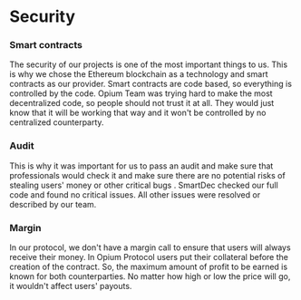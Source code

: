 # Security

### Smart contracts 

The security of our projects is one of the most important things to us. This is why we chose the Ethereum blockchain as a technology and smart contracts as our provider. Smart contracts are code based, so everything is controlled by the code. Opium Team was trying hard to make the most decentralized code, so people should not trust it at all. They would just know that it will be working that way and it won't be controlled by no centralized counterparty. 

### Audit

This is why it was important for us to pass an audit and make sure that professionals would check it and make sure there are no potential risks of stealing users' money or other critical bugs . SmartDec checked our full code and found no critical issues. All other issues were resolved or described by our team. 

### Margin

In our protocol, we don't have a margin call to ensure that users will always receive their money. In Opium Protocol users put their collateral before the creation of the contract. So, the maximum amount of profit to be earned is known for both counterparties. No matter how high or low the price will go, it wouldn't affect users' payouts.



